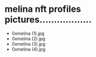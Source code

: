# melina nft profiles pictures..................
- 0xmelina (1).jpg
- 0xmelina (2).jpg
- 0xmelina (3).jpg
- 0xmelina (4).jpg
